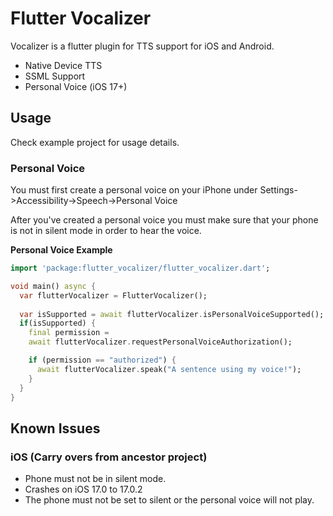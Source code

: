 # Flutter Vocalizer

Vocalizer is a flutter plugin for TTS support for iOS and Android.
- Native Device TTS
- SSML Support
- Personal Voice (iOS 17+)

## Usage

Check example project for usage details.

### Personal Voice
You must first create a personal voice on your iPhone under 
Settings->Accessibility->Speech->Personal Voice

After you've created a personal voice you must make sure that
your phone is not in silent mode in order to hear the voice.

**Personal Voice Example**
```dart
import 'package:flutter_vocalizer/flutter_vocalizer.dart';

void main() async {
  var flutterVocalizer = FlutterVocalizer();
  
  var isSupported = await flutterVocalizer.isPersonalVoiceSupported();
  if(isSupported) {
    final permission =
    await flutterVocalizer.requestPersonalVoiceAuthorization();

    if (permission == "authorized") {
      await flutterVocalizer.speak("A sentence using my voice!");
    }
  }
}
```

## Known Issues

### iOS (Carry overs from ancestor project)
- Phone must not be in silent mode. 
- Crashes on iOS 17.0 to 17.0.2
- The phone must not be set to silent or the personal voice will not play.